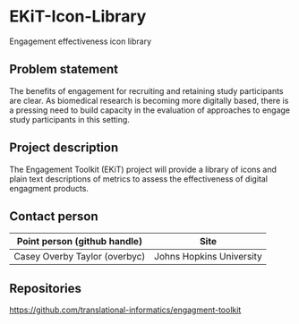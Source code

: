 # EKiT-Icon-Library
Engagement effectiveness icon library

## Problem statement
The benefits of engagement for recruiting and retaining study participants are clear. As biomedical research is becoming more digitally based, there is a pressing need to build capacity in the evaluation of approaches to engage study participants in this setting.

## Project description
The Engagement Toolkit (EKiT) project will provide a library of icons and plain text descriptions of metrics to assess the effectiveness of digital engagment products.

## Contact person

Point person (github handle) | Site 
----------|--------------
Casey Overby Taylor (overbyc) | Johns Hopkins University

## Repositories

https://github.com/translational-informatics/engagment-toolkit
